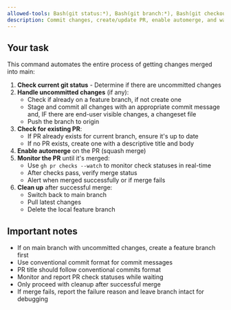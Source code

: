 ```yaml
---
allowed-tools: Bash(git status:*), Bash(git branch:*), Bash(git checkout:*), Bash(git add:*), Bash(git commit:*), Bash(git push:*), Bash(git pull:*) Bash(gh pr:*)
description: Commit changes, create/update PR, enable automerge, and wait for merge
---
```


## Your task

This command automates the entire process of getting changes merged into main:

1. **Check current git status** - Determine if there are uncommitted changes
2. **Handle uncommitted changes** (if any):
   - Check if already on a feature branch, if not create one
   - Stage and commit all changes with an appropriate commit message and, IF there are end-user visible changes, a changeset file
   - Push the branch to origin
3. **Check for existing PR**:
   - If PR already exists for current branch, ensure it's up to date
   - If no PR exists, create one with a descriptive title and body
4. **Enable automerge** on the PR (squash merge)
5. **Monitor the PR** until it's merged:
   - Use `gh pr checks --watch` to monitor check statuses in real-time
   - After checks pass, verify merge status
   - Alert when merged successfully or if merge fails
6. **Clean up** after successful merge:
   - Switch back to main branch
   - Pull latest changes
   - Delete the local feature branch

## Important notes

- If on main branch with uncommitted changes, create a feature branch first
- Use conventional commit format for commit messages
- PR title should follow conventional commits format
- Monitor and report PR check statuses while waiting
- Only proceed with cleanup after successful merge
- If merge fails, report the failure reason and leave branch intact for debugging
